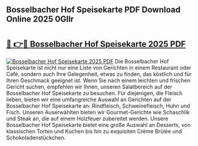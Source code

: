 ## Bosselbacher Hof Speisekarte PDF Download Online 2025 0Gllr

# <h2><a href="http://gcbe53.nevu.top/?p=Bosselbacher+Hof+Speisekarte">🔗 👉🔴 Bosselbacher Hof Speisekarte 2025 PDF</a></h2>

[![Bosselbacher Hof Speisekarte 2025 PDF](https://i.imgur.com/dBaPXMq.png)](http://gcbe53.nevu.top/?p=Bosselbacher+Hof+Speisekarte)
Die Bosselbacher Hof Speisekarte ist nicht nur eine Liste von Gerichten in einem Restaurant oder Café, sondern auch Ihre Gelegenheit, etwas zu finden, das köstlich und für Ihren Geschmack geeignet ist. Wenn Sie nach einem leichten und frischen Gericht suchen, empfehlen wir Ihnen, unseren Salatbereich auf der Bosselbacher Hof Speisekarte zu besuchen. Für diejenigen, die Fleisch lieben, bieten wir eine umfangreiche Auswahl an Gerichten auf der Bosselbacher Hof Speisekarte an: Rindfleisch, Schweinefleisch, Huhn und Fisch. Unseren Auserwählten bieten wir Gourmet-Gerichte wie Schaschlik und Steak an, die auf einem Holzfeuer zubereitet werden. Unsere Bosselbacher Hof Speisekarte bietet eine große Auswahl an Desserts, von klassischen Torten und Kuchen bis hin zu exquisiten Crème Brûlée und Schokoladenstückchen.
